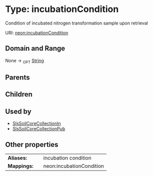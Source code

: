 
# Type: incubationCondition


Condition of incubated nitrogen transformation sample upon retrieval

URI: [neon:incubationCondition](https://data.neonscience.org/incubationCondition)


## Domain and Range

None ->  <sub>OPT</sub> [String](types/String.md)

## Parents


## Children


## Used by

 * [SlsSoilCoreCollectionIn](SlsSoilCoreCollectionIn.md)
 * [SlsSoilCoreCollectionPub](SlsSoilCoreCollectionPub.md)

## Other properties

|  |  |  |
| --- | --- | --- |
| **Aliases:** | | incubation condition |
| **Mappings:** | | neon:incubationCondition |

